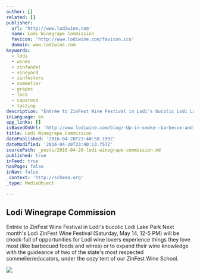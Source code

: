 ```yaml
---
author: []
related: []
publisher:
  url: 'http://www.lodiwine.com'
  name: Lodi Winegrape Commission
  favicon: 'http://www.lodiwine.com/favicon.ico'
  domain: www.lodiwine.com
keywords:
  - lodi
  - wines
  - zinfandel
  - vineyard
  - zinfesters
  - sommelier
  - grapes
  - loca
  - caparoso
  - tasting
description: "Entrée to ZinFest Wine Festival in Lodi's bucolic Lodi Lake Park Next month's Lodi ZinFest Wine Festival (Saturday, May 14, 12-5 PM) will be chock-full of opportunities for Lodi wine lovers experience things they love most (like barbecued foods and wines) or to expand their wine knowledge with the guideance of two of the state's most respected sommelier/educators, under the cozy tent of our ZinFest Wine School."
inLanguage: en
app_links: []
isBasedOnUrl: 'http://www.lodiwine.com/blog/-Up-in-smoke--barbecue-and-sommelier-led-wine-school-experiences-at-ZinFest'
title: Lodi Winegrape Commission
datePublished: '2016-04-20T23:40:58.199Z'
dateModified: '2016-04-20T23:40:13.757Z'
sourcePath: _posts/2016-04-20-lodi-winegrape-commission.md
published: true
inFeed: true
hasPage: false
inNav: false
_context: 'http://schema.org'
_type: MediaObject

---
```

<article style=""><h1>Lodi Winegrape Commission</h1><p>Entrée to ZinFest Wine Festival in Lodi's bucolic Lodi Lake Park Next month's Lodi ZinFest Wine Festival (Saturday, May 14, 12-5 PM) will be chock-full of opportunities for Lodi wine lovers experience things they love most (like barbecued foods and wines) or to expand their wine knowledge with the guideance of two of the state's most respected sommelier/educators, under the cozy tent of our ZinFest Wine School.</p><img src="http://www.lodiwine.com/assets/client/Image/ZinFestentrance2.jpg" /></article>